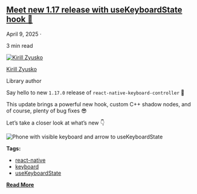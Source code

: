 ## [Meet new 1.17 release with useKeyboardState hook 👋](/react-native-keyboard-controller/blog/use-keyboard-state.md)

April 9, 2025 ·

<!-- -->

3 min read

[![Kirill Zyusko](https://github.com/kirillzyusko.png)](https://github.com/kirillzyusko)

[Kirill Zyusko](https://github.com/kirillzyusko)

Library author

Say hello to new `1.17.0` release of `react-native-keyboard-controller` 👋

This update brings a powerful new hook, custom C++ shadow nodes, and of course, plenty of bug fixes 😎

Let’s take a closer look at what’s new 👇

![Phone with visible keyboard and arrow to useKeyboardState](/react-native-keyboard-controller/assets/images/use-keyboard-state-147782c03c92b23356da2e7a8f5b051d.png)

**Tags:**

* [react-native](/react-native-keyboard-controller/blog/tags/react-native.md)
* [keyboard](/react-native-keyboard-controller/blog/tags/keyboard.md)
* [useKeyboardState](/react-native-keyboard-controller/blog/tags/use-keyboard-state.md)

[**Read More**](/react-native-keyboard-controller/blog/use-keyboard-state.md)
